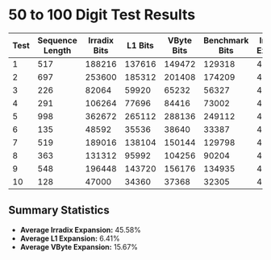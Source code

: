 # 50 to 100 Digit Test Results

| Test | Sequence Length | Irradix Bits | L1 Bits | VByte Bits | Benchmark Bits | Irradix % Expansion | L1 % Expansion | VByte % Expansion |
|------|-----------------|--------------|---------|------------|----------------|--------------------|----------------|-------------------|
| 1 | 517 | 188216 | 137616 | 149472 | 129318 | 45.55% | 6.42% | 15.58% |
| 2 | 697 | 253600 | 185312 | 201408 | 174209 | 45.57% | 6.37% | 15.61% |
| 3 | 226 | 82064 | 59920 | 65232 | 56327 | 45.69% | 6.38% | 15.81% |
| 4 | 291 | 106264 | 77696 | 84416 | 73002 | 45.56% | 6.43% | 15.64% |
| 5 | 998 | 362672 | 265112 | 288136 | 249112 | 45.59% | 6.42% | 15.67% |
| 6 | 135 | 48592 | 35536 | 38640 | 33387 | 45.54% | 6.44% | 15.73% |
| 7 | 519 | 189016 | 138104 | 150144 | 129798 | 45.62% | 6.40% | 15.68% |
| 8 | 363 | 131312 | 95992 | 104256 | 90204 | 45.57% | 6.42% | 15.58% |
| 9 | 548 | 196448 | 143720 | 156176 | 134935 | 45.59% | 6.51% | 15.74% |
| 10 | 128 | 47000 | 34360 | 37368 | 32305 | 45.49% | 6.36% | 15.67% |

## Summary Statistics

- **Average Irradix Expansion:** 45.58%
- **Average L1 Expansion:** 6.41%
- **Average VByte Expansion:** 15.67%
